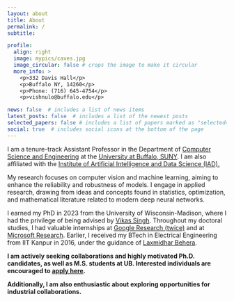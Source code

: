 ```yaml
---
layout: about
title: About
permalink: /
subtitle: 

profile:
  align: right
  image: mypics/caves.jpg
  image_circular: false # crops the image to make it circular
  more_info: >
    <p>332 Davis Hall</p>
    <p>Buffalo NY, 14260</p>
    <p>Phone: (716) 645-4754</p>
    <p>vishnulo@buffalo.edu</p>

news: false  # includes a list of news items
latest_posts: false  # includes a list of the newest posts
selected_papers: false # includes a list of papers marked as "selected={true}"
social: true  # includes social icons at the bottom of the page
---
```


I am a tenure-track Assistant Professor in the Department of [Computer Science and Engineering](https://engineering.buffalo.edu/computer-science-engineering.html) at the [University at Buffalo, SUNY](https://www.buffalo.edu/). I am also affiliated with the [Institute of Artificial Intelligence and Data Science (IAD).](https://www.buffalo.edu/ai-data-science.html)

My research focuses on computer vision and machine learning, aiming to enhance the reliability and robustness of models. I engage in applied research, drawing from ideas and concepts found in statistics, optimization, and mathematical literature related to modern deep neural networks.

I earned my PhD in 2023 from the University of Wisconsin-Madison, where I had the privilege of being advised by [Vikas Singh](https://www.biostat.wisc.edu/~vsingh/). Throughout my doctoral studies, I had valuable internships at [Google Research (twice)](https://research.google/) and at [Microsoft Research](https://www.microsoft.com/en-us/research/). Earlier, I received my BTech in Electrical Engineering from IIT Kanpur in 2016, under the guidance of [Laxmidhar Behera](https://home.iitk.ac.in/~lbehera/).

**I am actively seeking collaborations and highly motivated Ph.D. candidates, as well as M.S. students at UB. Interested individuals are encouraged to [apply here](https://forms.gle/9jzFC42BKVRm7jxKA).**

**Additionally, I am also enthusiastic about exploring opportunities for industrial collaborations.**

<!--
.Write your biography here. Tell the world about yourself. Link to your favorite [subreddit](http://reddit.com). You can put a picture in, too. The code is already in, just name your picture `prof_pic.jpg` and put it in the `img/` folder.

Put your address / P.O. box / other info right below your picture. You can also disable any of these elements by editing `profile` property of the YAML header of your `_pages/about.md`. Edit `_bibliography/papers.bib` and Jekyll will render your [publications page](/al-folio/publications/) automatically.

Link to your social media connections, too. This theme is set up to use [Font Awesome icons](https://fontawesome.com/) and [Academicons](https://jpswalsh.github.io/academicons/), like the ones below. Add your Facebook, Twitter, LinkedIn, Google Scholar, or just disable all of them.
-->